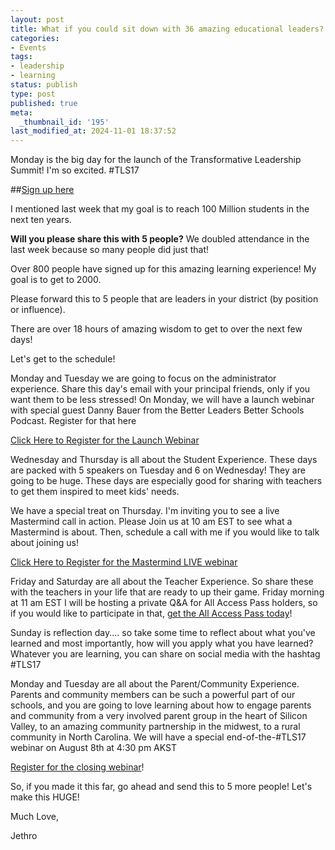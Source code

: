 ```yaml
---
layout: post
title: What if you could sit down with 36 amazing educational leaders?
categories:
- Events
tags:
- leadership
- learning
status: publish
type: post
published: true
meta:
  _thumbnail_id: '195'
last_modified_at: 2024-11-01 18:37:52
---
```


Monday is the big day for the launch of the Transformative Leadership Summit! I'm so excited. #TLS17

##[Sign up here](https://gc319.isrefer.com/go/tls17/tehjunction/blog)


I mentioned last week that my goal is to reach 100 Million students in the next ten years.

**Will you please share this with 5 people?**
 We doubled attendance in the last week because so many people did just that!

Over 800 people have signed up for this amazing learning experience! My goal is to get to 2000.

Please forward this to 5 people that are leaders in your district (by position or influence).

There are over 18 hours of amazing wisdom to get to over the next few days!

Let's get to the schedule!

Monday and Tuesday we are going to focus on the administrator experience. Share this day's email with your principal friends, only if you want them to be less stressed! On Monday, we will have a launch webinar with special guest Danny Bauer from the Better Leaders Better Schools Podcast. Register for that here

[Click Here to Register for the Launch Webinar](https://jethro.webinarninja.co/my/wnwebinarlist/index?webinar_id=84560)

Wednesday and Thursday is all about the Student Experience. These days are packed with 5 speakers on Tuesday and 6 on Wednesday! They are going to be huge. These days are especially good for sharing with teachers to get them inspired to meet kids' needs.

We have a special treat on Thursday. I'm inviting you to see a live Mastermind call in action. Please Join us at 10 am EST to see what a Mastermind is about. Then, schedule a call with me if you would like to talk about joining us!

[Click Here to Register for the Mastermind LIVE webinar](https://zoom.us/webinar/register/f692e731e43d716834538d7d4481ef37)

Friday and Saturday are all about the Teacher Experience. So share these with the teachers in your life that are ready to up their game.
Friday morning at 11 am EST I will be hosting a private Q&A for All Access Pass holders, so if you would like to participate in that, 
[get the All Access Pass today](https://gc319.infusionsoft.com/app/orderForms/2017-All-Access-Pass)!

Sunday is reflection day.... so take some time to reflect about what you've learned and most importantly, how will you apply what you have learned? Whatever you are learning, you can share on social media with the hashtag #TLS17

Monday and Tuesday are all about the Parent/Community Experience. Parents and community members can be such a powerful part of our schools, and you are going to love learning about how to engage parents and community from a very involved parent group in the heart of Silicon Valley, to an amazing community partnership in the midwest, to a rural community in North Carolina.
We will have a special end-of-the-#TLS17 webinar on August 8th at 4:30 pm AKST

[Register for the closing webinar](https://jethro.webinarninja.co/my/wnwebinarlist/index?webinar_id=85378)!

So, if you made it this far, go ahead and send this to 5 more people! 
Let's make this HUGE!

Much Love,

Jethro
